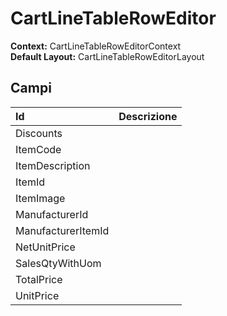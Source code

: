 # CartLineTableRowEditor

**Context:** CartLineTableRowEditorContext  
**Default Layout:** CartLineTableRowEditorLayout

## Campi

| Id | Descrizione |
| :--- | :--- |
| Discounts |  |
| ItemCode |  |
| ItemDescription |  |
| ItemId |  |
| ItemImage |  |
| ManufacturerId |  |
| ManufacturerItemId |  |
| NetUnitPrice |  |
| SalesQtyWithUom |  |
| TotalPrice |  |
| UnitPrice |  |

